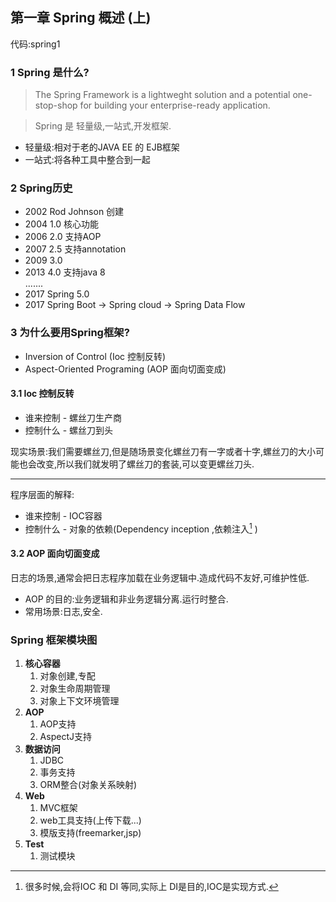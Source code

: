 ## 第一章 Spring 概述 (上)
代码:spring1
### 1 Spring 是什么?
>The Spring Framework  is a lightweght solution and a  potential  one-stop-shop for building your enterprise-ready application.

>Spring 是 轻量级,一站式,开发框架.
* 轻量级:相对于老的JAVA EE 的 EJB框架
* 一站式:将各种工具中整合到一起


###  2 Spring历史
* 2002 Rod Johnson 创建
* 2004 1.0 核心功能
* 2006 2.0 支持AOP
* 2007 2.5 支持annotation
* 2009 3.0 
* 2013 4.0 支持java 8 
<br>.......
* 2017 Spring 5.0 
* 2017 Spring Boot -> Spring cloud -> Spring Data Flow

### 3 为什么要用Spring框架?
* Inversion of Control (Ioc 控制反转)
* Aspect-Oriented Programing (AOP 面向切面变成)


#### 3.1 Ioc 控制反转

* 谁来控制 - 螺丝刀生产商
* 控制什么 - 螺丝刀到头

现实场景:我们需要螺丝刀,但是随场景变化螺丝刀有一字或者十字,螺丝刀的大小可能也会改变,所以我们就发明了螺丝刀的套装,可以变更螺丝刀头.
<hr>

程序层面的解释:
* 谁来控制 - IOC容器
* 控制什么 - 对象的依赖(Dependency inception ,依赖注入[^1] )


#### 3.2 AOP 面向切面变成

日志的场景,通常会把日志程序加载在业务逻辑中.造成代码不友好,可维护性低.
* AOP 的目的:业务逻辑和非业务逻辑分离.运行时整合.
* 常用场景:日志,安全.


### Spring 框架模块图
1. **核心容器** 
    1. 对象创建,专配
    2. 对象生命周期管理
    3. 对象上下文环境管理
2. **AOP**
    1. AOP支持
    2. AspectJ支持
3. **数据访问**
    1. JDBC
    2. 事务支持
    3. ORM整合(对象关系映射)
4. **Web**
    1. MVC框架
    2. web工具支持(上传下载...)
    3. 模版支持(freemarker,jsp)
5. **Test**
    1. 测试模块

























[^1]: 很多时候,会将IOC 和 DI 等同,实际上 DI是目的,IOC是实现方式.